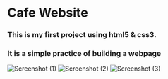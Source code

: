# Cafe Website
### This is my first project using html5 & css3.
### It is a simple practice of building a webpage

![Screenshot (1)](https://github.com/ariajafari369/Cafe-Website-Frontend/assets/157210303/81edcabc-3449-4855-b370-0163c1a5313d)
![Screenshot (2)](https://github.com/ariajafari369/Cafe-Website-Frontend/assets/157210303/78d28e9e-b0a8-44a7-bb51-38e8c2c8e464)
![Screenshot (3)](https://github.com/ariajafari369/Cafe-Website-Frontend/assets/157210303/1d7b2d12-6a4d-4f28-8263-5b3872293b1f)
